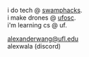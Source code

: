 i do tech @ [swamphacks](https://www.swamphacks.com/).\
i make drones @ [ufosc](https://ufosc.org/).\
i'm learning cs @ uf.

[alexanderwang@ufl.edu](mailto:alexanderwang@ufl.edu)\
alexwala (discord)



